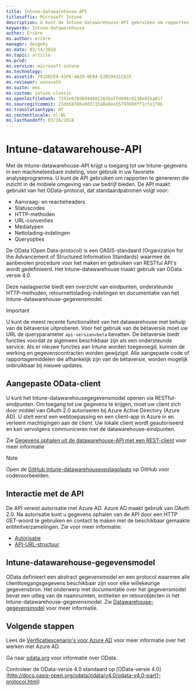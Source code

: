 ```yaml
---
title: Intune-datawarehouse-API
titlesuffix: Microsoft Intune
description: U kunt de Intune-datawarehouse-API gebruiken om rapporten te genereren die inzicht in de mobiele omgeving van uw bedrijf bieden.
keywords: Intune-datawarehouse
author: Erikre
ms.author: erikre
manager: dougeby
ms.date: 03/14/2018
ms.topic: article
ms.prod: 
ms.service: microsoft-intune
ms.technology: 
ms.assetid: 701D6CE9-43F6-4A29-8E84-E2B59931C635
ms.reviewer: aanavath
ms.suite: ems
ms.custom: intune-classic
ms.openlocfilehash: 7291e6f0d6094801383ba7fd606c0238e85ba01f
ms.sourcegitcommit: 21db583d6a9d3c15a8a8ee5579309dff1cfe1f8b
ms.translationtype: HT
ms.contentlocale: nl-NL
ms.lasthandoff: 03/16/2018
---
```

#  <a name="intune-data-warehouse-api"></a>Intune-datawarehouse-API

Met de Intune-datawarehouse-API krijgt u toegang tot uw Intune-gegevens in een machineleesbare indeling, voor gebruik in uw favoriete analyseprogramma. U kunt de API gebruiken om rapporten te genereren die inzicht in de mobiele omgeving van uw bedrijf bieden. De API maakt gebruikt van het OData-protocol, dat standaardpatronen volgt voor:

  -   Aanvraag- en reactieheaders
  -   Statuscodes
  -   HTTP-methoden
  -   URL-conventies
  -   Mediatypen
  -   Nettolading-indelingen
  -   Queryopties

De OData (Open Data-protocol) is een OASIS-standaard (Organization for the Advancement of Structured Information Standards) waarmee de aanbevolen procedure voor het maken en gebruiken van RESTful API's wordt gedefinieerd. Het Intune-datawarehouse maakt gebruik van OData versie 4.0.

Deze naslagsectie biedt een overzicht van eindpunten, ondersteunde HTTP-methoden, retournettolading-indelingen en documentatie van het Intune-datawarehouse-gegevensmodel.

> [!Important]  
> U kunt de meest recente functionaliteit van het datawarehouse met behulp van de bètaversie uitproberen. Voor het gebruik van de bètaversie moet uw URL de queryparameter `api-version=beta` bevatten. De bètaversie biedt functies voordat ze algemeen beschikbaar zijn als een ondersteunde service. Als er nieuwe functies aan Intune worden toegevoegd, kunnen de werking en gegevenscontracten worden gewijzigd. Alle aangepaste code of rapportagemiddelen die afhankelijk zijn van de bètaversie, worden mogelijk onbruikbaar bij nieuwe updates. <!--If you experience problems with the beta service, follow [link to feedback process]() to report the issue or provide feedback.-->

## <a name="odata-custom-client"></a>Aangepaste OData-client

U kunt het Intune-datawarehousegegevensmodel openen via RESTful-eindpunten. Om toegang tot uw gegevens te krijgen, moet uw client zich door middel van OAuth 2.0 autoriseren bij Azure Active Directory (Azure AD). U stelt eerst een webtoepassing en een client-app in Azure in en verleent machtigingen aan de client. Uw lokale client wordt geautoriseerd en kan vervolgens communiceren met de datawarehouse-eindpunten.

Zie [Gegevens ophalen uit de datawarehouse-API met een REST-client](reports-proc-data-rest.md) voor meer informatie

> [!Note]  
> Open de [GitHub Intune-datawarehouseopslagplaats](https://github.com/Microsoft/Intune-Data-Warehouse) op GitHub voor codevoorbeelden.

## <a name="interacting-with-the-api"></a>Interactie met de API

De API vereist autorisatie met Azure AD. Azure AD maakt gebruik van OAuth 2.0. Na autorisatie kunt u gegevens ophalen van de API door een HTTP GET-woord te gebruiken en contact te maken met de beschikbaar gemaakte entiteitverzamelingen. Zie voor meer informatie:

 -  [Autorisatie](reports-api-url.md)
 -  [API-URL-structuur](reports-api-url.md)

## <a name="intune-data-warehouse-data-model"></a>Intune-datawarehouse-gegevensmodel

OData definieert een abstract gegevensmodel en een protocol waarmee alle clienttoegangsgegevens beschikbaar zijn voor elke willekeurige gegevensbron. Het onderwerp met documentatie over het gegevensmodel bevat een uitleg van de naamruimten, entiteiten en retourobjecten in het Intune-datawarehouse-gegevensmodel. Zie [Datawarehouse-gegevensmodel](reports-ref-data-model.md) voor meer informatie.

## <a name="next-steps"></a>Volgende stappen

Lees de [Verificatiescenario's voor Azure AD](https://docs.microsoft.com/azure/active-directory/develop/active-directory-authentication-scenarios) voor meer informatie over het werken met Azure AD.

Ga naar [odata.org](http://www.odata.org) voor informatie over OData.
  
Controleer de OData-versie 4.0 standaard op [OData-versie 4.0] (http://docs.oasis-open.org/odata/odata/v4.0/odata-v4.0-part1-protocol.html)  
